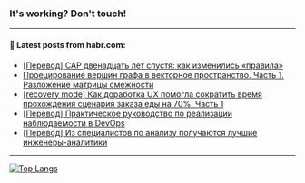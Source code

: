 ### It's working? Don't touch!

---
<!--
#### 🛠️ Technical stack:

![C++](https://img.shields.io/badge/C++-informational?logo=c%2B%2B&style=flat&logoColor=white&color=9C033A)
![Java](https://img.shields.io/badge/Java-informational?logo=java&style=flat&logoColor=white&color=007396)
![Kotlin](https://img.shields.io/badge/Kotlin-informational?logo=Kotlin&style=flat&logoColor=white&color=0095D5)
![JS](https://img.shields.io/badge/JS-informational?logo=javaScript&style=flat&logoColor=black&color=F7Df1E) <br>
![HTML5](https://img.shields.io/badge/HTML5-informational?logo=html5&style=flat&logoColor=white&color=E34F26)
![CSS3](https://img.shields.io/badge/CSS3-informational?logo=css3&style=flat&logoColor=white&color=157286)
![Sass](https://img.shields.io/badge/Saas-informational?logo=sass&style=flat&logoColor=white&color=hotpink)
![PHP](https://img.shields.io/badge/PHP-informational?logo=php&style=flat&logoColor=white&color=777BB4) <br>
![WebPAck](https://img.shields.io/badge/WebPack-informational?logo=webPack&style=flat&logoColor=white&color=FF6F00)
![Bootstrap](https://img.shields.io/badge/Bootstrap-informational?logo=Bootstrap&style=flat&logoColor=white&color=7952B3)
![MySQL](https://img.shields.io/badge/MySQL-informational?logo=MySQL&style=flat&logoColor=white&color=00f) <br>
![NodeJS](https://img.shields.io/badge/NodeJS-informational?logo=node.js&style=flat&logoColor=white&color=43853D)
![Spring](https://img.shields.io/badge/Spring-informational?logo=Spring&style=flat&logoColor=white&color=0A9EDC)
![Angular](https://img.shields.io/badge/Vue-informational?logo=vue.js&style=flat&logoColor=white&color=red)
![Git](https://img.shields.io/badge/Git-informational?logo=git&style=flat&logoColor=white&color=darkorange)

___
-->

#### 💬 Latest posts from habr.com:

<!-- BLOG-POST-LIST:START -->
- [[Перевод] CAP двенадцать лет спустя: как изменились «правила»](https://habr.com/ru/post/701492/?utm_source=habrahabr&utm_medium=rss&utm_campaign=701492)
- [Проецирование вершин графа в векторное пространство. Часть 1. Разложение матрицы смежности](https://habr.com/ru/post/701656/?utm_source=habrahabr&utm_medium=rss&utm_campaign=701656)
- [[recovery mode] Как доработка UX помогла сократить время прохождения сценария заказа еды на 70%. Часть 1](https://habr.com/ru/post/701652/?utm_source=habrahabr&utm_medium=rss&utm_campaign=701652)
- [[Перевод] Практическое руководство по реализации наблюдаемости в DevOps](https://habr.com/ru/post/701034/?utm_source=habrahabr&utm_medium=rss&utm_campaign=701034)
- [[Перевод] Из специалистов по анализу получаются лучшие инженеры-аналитики](https://habr.com/ru/post/701624/?utm_source=habrahabr&utm_medium=rss&utm_campaign=701624)
<!-- BLOG-POST-LIST:END -->

---

[![Top Langs](https://github-readme-stats.vercel.app/api/top-langs/?username=zloylis&layout=compact&hide_border=true&theme=dracula)](https://github.com/zloylis)

